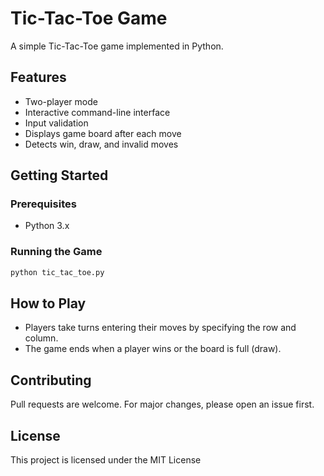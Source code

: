 # Tic-Tac-Toe Game

A simple Tic-Tac-Toe game implemented in Python.

## Features

- Two-player mode
- Interactive command-line interface
- Input validation
- Displays game board after each move
- Detects win, draw, and invalid moves

## Getting Started

### Prerequisites

- Python 3.x

### Running the Game

```bash
python tic_tac_toe.py
```

## How to Play

- Players take turns entering their moves by specifying the row and column.
- The game ends when a player wins or the board is full (draw).

## Contributing

Pull requests are welcome. For major changes, please open an issue first.

## License

This project is licensed under the MIT License
